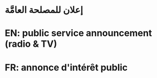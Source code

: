 # إعلان للمصلحة العامَّة

# EN: public service announcement (radio & TV)

# FR: annonce d'intérêt public
